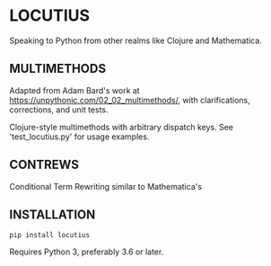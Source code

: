 # LOCUTIUS

Speaking to Python from other realms like Clojure and Mathematica.

## MULTIMETHODS

Adapted from Adam Bard's work at https://unpythonic.com/02_02_multimethods/,
with clarifications, corrections, and unit tests.

Clojure-style multimethods with arbitrary dispatch keys. See 'test_locutius.py'
for usage examples.

## CONTREWS

Conditional Term Rewriting similar to Mathematica's

## INSTALLATION

    pip install locutius

Requires Python 3, preferably 3.6 or later.
